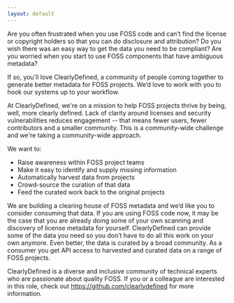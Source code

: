 ```yaml
---
layout: default
---
```


Are you often frustrated when you use FOSS code and can’t find the
license or copyright holders so that you can do disclosure and
attribution? Do you wish there was an easy way to get
the data you need to be compliant? Are you worried when you start to
use FOSS components that have ambiguous metadata?

If so, you'll love ClearlyDefined, a community of people coming
together to generate better metadata for FOSS projects. We’d love to
work with you to hook our systems up to your workflow.

At ClearlyDefined, we're on a mission to help FOSS projects thrive by
being, well, more clearly defined. Lack of clarity around licenses and
security vulnerabilities reduces engagement -- that means fewer users,
fewer contributors and a smaller community. This is a community-wide
challenge and we're taking a community-wide approach.

We want to:

* Raise awareness within FOSS project teams
* Make it easy to identify and supply missing information
* Automatically harvest data from projects
* Crowd-source the curation of that data
* Feed the curated work back to the original projects

We are building a clearing house of FOSS metadata and we’d like you to
consider consuming that data. If you are using FOSS code now, it may
be the case that you are already doing some of your own scanning and
discovery of license metadata for yourself. ClearlyDefined can
provide some of the data you need so you don’t have to do all this
work on your own anymore. Even better, the data is curated by a broad
community. As a consumer you get API access to harvested and curated
data on a range of FOSS projects.

ClearlyDefined is a diverse and inclusive community of technical experts
who are passionate about quality FOSS. If you or a colleague are
interested in this role, check out https://github.com/clearlydefined
for more information.

